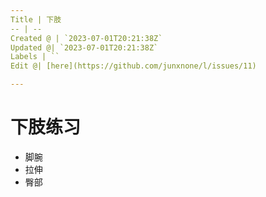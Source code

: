 ```yaml
---
Title | 下肢
-- | --
Created @ | `2023-07-01T20:21:38Z`
Updated @| `2023-07-01T20:21:38Z`
Labels | ``
Edit @| [here](https://github.com/junxnone/l/issues/11)

---
```

# 下肢练习
-  脚腕
- 拉伸
- 臀部
